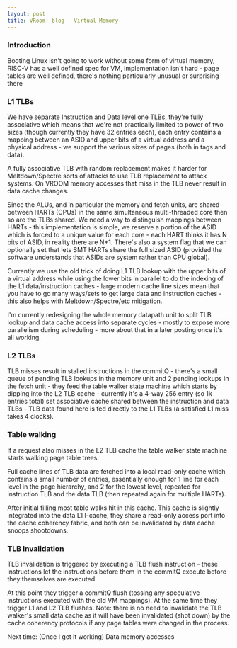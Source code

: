 ```yaml
---
layout: post
title: VRoom! blog - Virtual Memory
---
```


### Introduction

Booting Linux isn't going to work without some form of virtual memory, RISC-V has
a well defined spec for VM, implementation isn't hard - page tables are well defined,
there's nothing particularly unusual or surprising there

### L1 TLBs

We have separate Instruction and Data level one TLBs, they're fully associative which means that
we're not practically limited to power of two sizes (though currently they have 32 entries each),
each entry contains a mapping between an ASID and upper bits of a virtual address and a physical
address - we support the various sizes of pages (both in tags and data).

A fully associative TLB with random replacement makes it harder for Meltdown/Spectre sorts of
attacks to use TLB replacement to attack systems. On VROOM memory accesses that miss in the TLB never result in
data cache changes.

Since the ALUs, and in particular the memory and fetch units, are shared between HARTs (CPUs) in the same
simultaneous multi-threaded core then so are the TLBs shared.  We need a way to distinguish mappings between HARTs - this implementation
is simple, we reserve a portion of the ASID which is forced to a unique value for each core - each HART thinks it has N bits of ASID, in reality there are N+1. There's also
a system flag that we can optionally set that lets SMT HARTs share the full sized ASID (provided the software understands
that ASIDs are system rather than CPU global).

Currently we use the old trick of doing L1 TLB lookup with the upper bits of a virtual address while using
the lower bits in parallel to do the indexing of the L1 data/instruction caches - large modern cache line sizes 
mean that you have to go many ways/sets to get large data and instruction caches - this also helps
with Meltdown/Spectre/etc mitigation.

I'm currently redesigning the whole memory datapath unit to split TLB lookup and data cache access
into separate cycles - mostly to expose more parallelism during scheduling - more about that in
a later posting once it's all working.

### L2 TLBs

TLB misses result in stalled instructions in the commitQ - there's a small queue of pending TLB 
lookups in the memory unit and 2 pending lookups in the fetch unit - they feed the table walker
state machine which starts by dipping into the L2 TLB cache - currently it's a 4-way 256 entry (so
1k entries total) set associative cache shared between the instruction and data TLBs - TLB data found here is fed directly to the L1 TLBs (a satisfied L1 miss takes 4
clocks).

### Table walking

If a request also misses in the L2 TLB cache the table walker state machine starts walking page table trees.

Full
cache lines of TLB data are fetched into a local read-only cache which contains a small number of entries,
essentially enough for 1 line for each level in the page hierarchy, and 2 for the lowest level, repeated 
for instruction TLB and the data TLB (then repeated again for multiple HARTs).

After initial filling most table walks hit in this cache. This cache is slightly integrated into the data L1 I-cache, they share a 
read-only access port into the cache coherency fabric, and both can be invalidated by data cache snoops shootdowns.

### TLB Invalidation

TLB invalidation is triggered by executing a TLB flush instruction - these instructions let the instructions
before them in the commitQ execute before they themselves are executed. 

At this point they trigger a
commitQ flush (tossing any speculative instructions executed with the old VM mappings). At the same time
they trigger L1 and L2 TLB flushes. Note: there is no need to invalidate the TLB walker's small data cache
as it will have been invalidated (shot down) by the cache coherency protocols if any page tables were
changed in the process.

Next time: (Once I get it working) Data memory accesses
